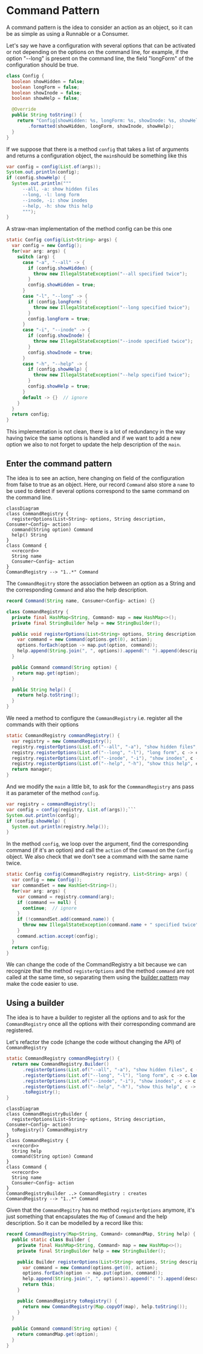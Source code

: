 # Command Pattern

A command pattern is the idea to consider an action as an object, so it can be as simple as
using a Runnable or a Consumer.

Let's say we have a configuration with several options that can be activated or not
depending on the options on the command line, for example, if the option "--long" is present
on the command line, the field "longForm" of the configuration should be true.

```java
class Config {
  boolean showHidden = false;
  boolean longForm = false;
  boolean showInode = false;
  boolean showHelp = false;

  @Override
  public String toString() {
    return "Config[showHidden: %s, longForm: %s, showInode: %s, showHelp: %s]"
        .formatted(showHidden, longForm, showInode, showHelp);
  }
}
```

If we suppose that there is a method `config` that takes a list of arguments and returns a configuration  object,
the `main`should be something like this

```java
var config = config(List.of(args));
System.out.println(config);
if (config.showHelp) {
  System.out.println("""
      --all, -a: show hidden files
      --long, -l: long form
      --inode, -i: show inodes
      --help, -h: show this help
      """);
}
```

A straw-man implementation of the method config can be this one
```java
static Config config(List<String> args) {
  var config = new Config();
  for(var arg: args) {
    switch (arg) {
      case "-a", "--all" -> {
        if (config.showHidden) {
          throw new IllegalStateException("--all specified twice");
        }
        config.showHidden = true;
      }
      case "-l", "--long" -> {
        if (config.longForm) {
          throw new IllegalStateException("--long specified twice");
        }
        config.longForm = true;
      }
      case "-i", "--inode" -> {
        if (config.showInode) {
          throw new IllegalStateException("--inode specified twice");
        }
        config.showInode = true;
      }
      case "-h", "--help" -> {
        if (config.showHelp) {
          throw new IllegalStateException("--help specified twice");
        }
        config.showHelp = true;
      }
      default -> {}  // ignore
    }
  }
  return config;
}
```

This implementation is not clean, there is a lot of redundancy in the way having twice the same options
is handled and if we want to add a new option we also to not forget to update the help description of the `main`.

## Enter the command pattern

The idea is to see an action, here changing on field of the configuration from false to true
as an object. Here, our record `Command` also store a `name` to be used to detect if several options
correspond to the same command on the command line.

```mermaid
classDiagram
class CommandRegistry {
  registerOptions(List~String~ options, String description, Consumer~Config~ action)
  command(String option) Command
  help() String
}
class Command {
  <<record>>
  String name
  Consumer~Config~ action
}
CommandRegistry --> "1..*" Command
```

The `CommandRegitry` store the association between an option as a String and the corresponding `Command`
and also the help description.

```java
record Command(String name, Consumer<Config> action) {}

class CommandRegistry {
  private final HashMap<String, Command> map = new HashMap<>();
  private final StringBuilder help = new StringBuilder();

  public void registerOptions(List<String> options, String description, Consumer<Config> action) {
    var command = new Command(options.get(0), action);
    options.forEach(option -> map.put(option, command));
    help.append(String.join(", ", options)).append(": ").append(description).append("\n");
  }

  public Command command(String option) {
    return map.get(option);
  }

  public String help() {
    return help.toString();
  }
}
```

We need a method to configure the `CommandRegistry` i.e. register all the commands with their options
```java
static CommandRegistry commandRegistry() {
  var registry = new CommandRegistry();
  registry.registerOptions(List.of("--all", "-a"), "show hidden files", c -> c.showHidden = true);
  registry.registerOptions(List.of("--long", "-l"), "long form", c -> c.longForm = true);
  registry.registerOptions(List.of("--inode", "-i"), "show inodes", c -> c.showInode = true);
  registry.registerOptions(List.of("--help", "-h"), "show this help", c -> c.showHelp = true);
  return manager;
}
```

And we modify the `main` a little bit,  to ask for the `CommmandRegistry` ans pass it as parameter
of the method `config`.
```java
var registry = commandRegistry();
var config = config(registry, List.of(args));```
System.out.println(config);
if (config.showHelp) {
  System.out.println(registry.help());
}
```

In the method `config`, we loop over the argument, find the corresponding command (if it's an option)
and call the `action` of the `Command` on the `Config` object. We also check that we don't see a command
with the same name twice.
```java
static Config config(CommandRegistry registry, List<String> args) {
  var config = new Config();
  var commandSet = new HashSet<String>();
  for(var arg: args) {
    var command = registry.command(arg);
    if (command == null) {
      continue;  // ignore
    }
    if (!commandSet.add(command.name)) {
      throw new IllegalStateException(command.name + " specified twice");
    }
    command.action.accept(config);
  }
  return config;
}
```

We can change the code of the CommandRegistry a bit because we can recognize that the method `registerOptions`
and the method `command` are not called at the same time, so separating them using
the [builder pattern](../builder) may make the code easier to use.


## Using a builder

The idea is to have a builder to register all the options and to ask for the `CommandRegistry` once
all the options with their corresponding command are registered.

Let's refactor the code (change the code without changing the API) of `CommandRegistry`
```java
static CommandRegistry commandRegistry() {
  return new CommandRegistry.Builder()
      .registerOptions(List.of("--all", "-a"), "show hidden files", c -> c.showHidden = true)
      .registerOptions(List.of("--long", "-l"), "long form", c -> c.longForm = true)
      .registerOptions(List.of("--inode", "-i"), "show inodes", c -> c.showInode = true)
      .registerOptions(List.of("--help", "-h"), "show this help", c -> c.showHelp = true)
      .toRegistry();
}
```

```mermaid
classDiagram
class CommandRegistryBuilder {
  registerOptions(List~String~ options, String description, Consumer~Config~ action)
  toRegistry() CommandRegistry
}
class CommandRegistry {
  <<record>>
  String help
  command(String option) Command
}
class Command {
  <<record>>
  String name
  Consumer~Config~ action
}
CommandRegistryBuilder ..> CommandRegistry : creates
CommandRegistry --> "1..*" Command
```

Given that the `CommandRegitry` has no method `registerOptions` anymore, it's just something
that encapsulates the `Map` of `Command` and the help description.
So it can be modelled by a record like this:
```java
record CommandRegistry(Map<String, Command> commandMap, String help) {
  public static class Builder {
    private final HashMap<String, Command> map = new HashMap<>();
    private final StringBuilder help = new StringBuilder();

    public Builder registerOptions(List<String> options, String description, Consumer<Config> action) {
      var command = new Command(options.get(0), action);
      options.forEach(option -> map.put(option, command));
      help.append(String.join(", ", options)).append(": ").append(description).append("\n");
      return this;
    }

    public CommandRegistry toRegistry() {
      return new CommandRegistry(Map.copyOf(map), help.toString());
    }
  }

  public Command command(String option) {
    return commandMap.get(option);
  }
}
```
